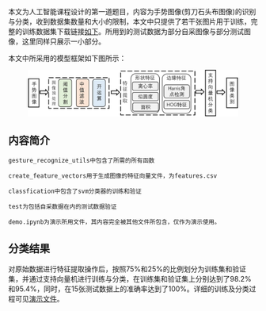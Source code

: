 
本文为人工智能课程设计的第一道题目，内容为手势图像(剪刀石头布图像)的识别与分类，收到数据集数量和大小的限制，本文中只提供了若干张图片用于训练，完整的训练数据集下载链接[如下](https://storage.googleapis.com/laurencemoroney-blog.appspot.com/rps.zip)。所用到的测试数据为部分自采图像与部分测试图像，这里同样只展示一小部分。

本文中所采用的模型框架如下图所示：

<figure>
<center>
<img src="pictures/svm框架.png">
</center>
</figure>

## 内容简介

```
gesture_recognize_utils中包含了所需的所有函数
```
```
create_feature_vectors用于生成图像的特征向量文件，为features.csv
```
```
classfication中包含了svm分类器的训练和验证
```
```
test为包括自采数据在内的测试数据验证
```
```
demo.ipynb为演示所用文件，其内容完全被其他文件所包含，仅作为演示使用。
```
## 分类结果

对原始数据进行特征提取操作后，按照75%和25%的比例划分为训练集和验证集，并通过支持向量机进行训练与分类，在训练集和验证集上分别达到了98.2%和95.4%，同时，在15张测试数据上的准确率达到了100%。详细的训练及分类过程可见[演示文件](./demo.ipynb)。